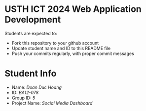 USTH ICT 2024 Web Application Development
=====================================================

Students are expected to:

* Fork this repository to your github account
* Update student name and ID to this README file
* Push your commits regularly, with proper commit messages

Student Info
=======================

* Name: *Doan Duc Hoang*
* ID: *BA12-078*
* Group ID: *5*
* Project Name: *Social Media Dashboard*
